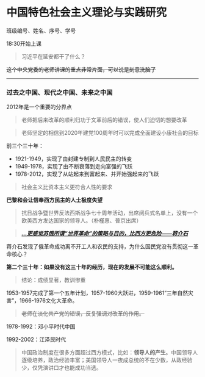 # 中国特色社会主义理论与实践研究

班级编号、姓名、序号、学号

18:30开始上课

> 习近平在延安都干了什么？

~~这个中央党委的老师讲课的重点非常片面，可以说是刻意洗脑了~~

-----

### 过去之中国、现代之中国、未来之中国

2012年是一个重要的分界点

> 老师把后来改革的顺利归功于文革前后的错误，使人们迫切的想要改革

> 老师坚定的相信到2020年建党100周年时可以完成全面建设小康社会的目标

前三个三十年：

- 1921-1949，实现了由封建专制到人民民主的转变
- 1949-1978，实现了由不断衰落到走向富强的飞跃
- 1978-2012，实现了从站起来到富起来、并开始强起来的飞跃

>  社会主义比资本主义更符合人性的要求

**巴黎和会让信奉西方民主的人士极度失望**

> 抗日战争暨世界反法西斯战争七十周年活动，出席阅兵式名单上，没有一个欧美西方发达国家的领导人。（朴槿惠、普京出席）

> [***...更感觉苏俄所谓“世界革命”的策略与目的，比西方更危险——蒋介石***](https://zh.wikipedia.org/wiki/%E8%94%A3%E4%B8%AD%E6%AD%A3%E8%80%83%E5%AF%9F%E8%98%87%E8%81%AF)

蒋介石发现了俄革命成功离不开工人和农民的支持，为什么国民党没有贯彻这一革命核心？

**第二个三十年：如果没有这三十年的经历，现在的发展不可能这么顺利。**

>  结论：成绩显著，教训惨重

1953-1957完成了第一个五年计划，1957-1960大跃进，1959-1961“三年自然灾害”，1966-1976文化大革命。

> ~~老师在淡化共产党的错误，反复强调对改革的作用。~~

1978-1992：邓小平时代中国

1992-2002：江泽民时代

> 中国政治制度在很多方面超过西方模式，比如：**领导人的产生**。中国领导人逐级培养，政治经验丰富；美国领导人一夜成总统的不在少数，从政经验少，仅凭演讲口才也能成功当选。

